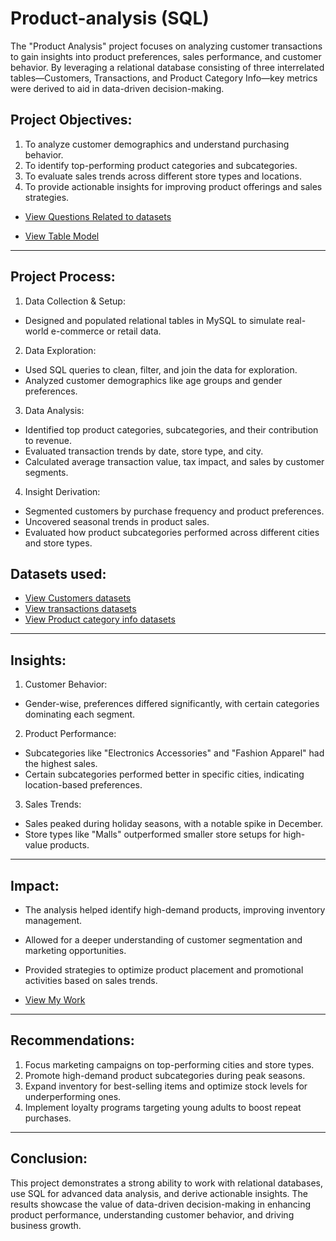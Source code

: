 # Product-analysis (SQL)
The "Product Analysis" project focuses on analyzing customer transactions to gain insights into product preferences, sales performance, and customer behavior. By leveraging a relational database consisting of three interrelated tables—Customers, Transactions, and Product Category Info—key metrics were derived to aid in data-driven decision-making.
## Project Objectives:
1.	To analyze customer demographics and understand purchasing behavior.
2.	To identify top-performing product categories and subcategories.
3.	To evaluate sales trends across different store types and locations.
4.	To provide actionable insights for improving product offerings and sales strategies.
- <a href="https://github.com/nehajadhav-projects/Product-analysis/blob/main/Questions.txt">View Questions Related to datasets</a>

- <a href="https://github.com/nehajadhav-projects/Product-analysis/blob/main/model.png">View Table Model</a>

________________________________________
## Project Process:
1.	Data Collection & Setup:
-	Designed and populated relational tables in MySQL to simulate real-world e-commerce or retail data.
2.	Data Exploration:
-	Used SQL queries to clean, filter, and join the data for exploration.
-	Analyzed customer demographics like age groups and gender preferences.
3.	Data Analysis:
-	Identified top product categories, subcategories, and their contribution to revenue.
-	Evaluated transaction trends by date, store type, and city.
-	Calculated average transaction value, tax impact, and sales by customer segments.
4.	Insight Derivation:
-	Segmented customers by purchase frequency and product preferences.
-	Uncovered seasonal trends in product sales.
-	Evaluated how product subcategories performed across different cities and store types.
## Datasets used:
- <a href="https://github.com/nehajadhav-projects/Product-analysis/blob/main/Customer.xlsx">View Customers datasets</a>
- <a href="https://github.com/nehajadhav-projects/Product-analysis/blob/main/transactions.xlsx">View transactions datasets</a>
- <a href="https://github.com/nehajadhav-projects/Product-analysis/blob/main/product%20category%20info.xlsx">View Product category info datasets</a>

________________________________________
## Insights:
1.	Customer Behavior:
-	Gender-wise, preferences differed significantly, with certain categories dominating each segment.
2.	Product Performance:
-	Subcategories like "Electronics Accessories" and "Fashion Apparel" had the highest sales.
-	Certain subcategories performed better in specific cities, indicating location-based preferences.
3.	Sales Trends:
-	Sales peaked during holiday seasons, with a notable spike in December.
-	Store types like "Malls" outperformed smaller store setups for high-value products.
________________________________________
## Impact:
-	The analysis helped identify high-demand products, improving inventory management.
-	Allowed for a deeper understanding of customer segmentation and marketing opportunities.
-	Provided strategies to optimize product placement and promotional activities based on sales trends.

- <a href="https://github.com/nehajadhav-projects/Product-analysis/blob/main/product%20sql%20analysis.sql">View My Work</a>

________________________________________
## Recommendations:
1.	Focus marketing campaigns on top-performing cities and store types.
2.	Promote high-demand product subcategories during peak seasons.
3.	Expand inventory for best-selling items and optimize stock levels for underperforming ones.
4.	Implement loyalty programs targeting young adults to boost repeat purchases.
________________________________________
## Conclusion:
This project demonstrates a strong ability to work with relational databases, use SQL for advanced data analysis, and derive actionable insights. The results showcase the value of data-driven decision-making in enhancing product performance, understanding customer behavior, and driving business growth.
